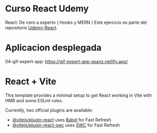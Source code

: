 # Curso React Udemy

React: De cero a experto ( Hooks y MERN )
Este ejercicio es parte del repositorio
[Udemy-React](https://github.com/AntoSanz/Curso-React-Udemy).


# Aplicacion desplegada

04-gif-expert-app: https://gif-expert-app-asanz.netlify.app/


# React + Vite

This template provides a minimal setup to get React working in Vite with HMR and some ESLint rules.

Currently, two official plugins are available:

- [@vitejs/plugin-react](https://github.com/vitejs/vite-plugin-react/blob/main/packages/plugin-react/README.md) uses [Babel](https://babeljs.io/) for Fast Refresh
- [@vitejs/plugin-react-swc](https://github.com/vitejs/vite-plugin-react-swc) uses [SWC](https://swc.rs/) for Fast Refresh
